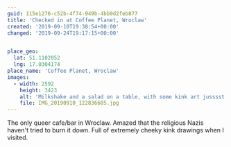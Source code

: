 ```yaml
---
guid: 115e1276-c52b-4f74-949b-4bb0d2feb877
title: 'Checked in at Coffee Planet, Wroclaw'
created: '2019-09-10T19:38:54+00:00'
changed: '2019-09-24T19:17:15+00:00'


place_geo:
  lat: 51.1102052
  lng: 17.0304174
place_name: 'Coffee Planet, Wroclaw'
images:
  - width: 2592
    height: 3423
    alt: 'Milkshake and a salad on a table, with some kink art jusssst visible. '
    file: IMG_20190910_122836605.jpg
---
```


The only queer cafe/bar in Wroclaw. Amazed that the religious Nazis haven't tried to burn it down. Full of extremely cheeky kink drawings when I visited. 

